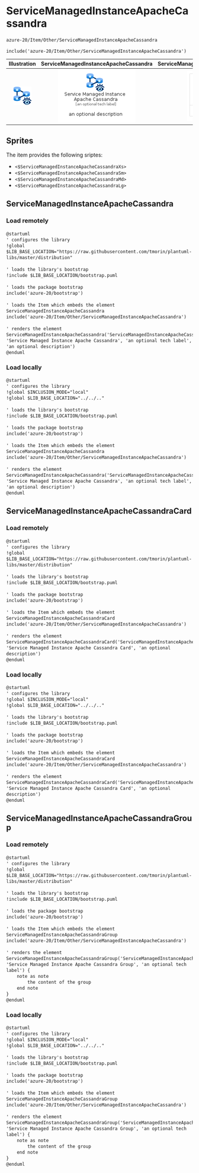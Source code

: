 # ServiceManagedInstanceApacheCassandra


```text
azure-20/Item/Other/ServiceManagedInstanceApacheCassandra
```

```text
include('azure-20/Item/Other/ServiceManagedInstanceApacheCassandra')
```



| Illustration | ServiceManagedInstanceApacheCassandra | ServiceManagedInstanceApacheCassandraCard | ServiceManagedInstanceApacheCassandraGroup |
| :---: | :---: | :---: | :---: |
| ![illustration for Illustration](../../../azure-20/Item/Other/ServiceManagedInstanceApacheCassandra.png) | ![illustration for ServiceManagedInstanceApacheCassandra](../../../azure-20/Item/Other/ServiceManagedInstanceApacheCassandra.Local.png) | ![illustration for ServiceManagedInstanceApacheCassandraCard](../../../azure-20/Item/Other/ServiceManagedInstanceApacheCassandraCard.Local.png) | ![illustration for ServiceManagedInstanceApacheCassandraGroup](../../../azure-20/Item/Other/ServiceManagedInstanceApacheCassandraGroup.Local.png) |



## Sprites
The item provides the following sriptes:

- `<$ServiceManagedInstanceApacheCassandraXs>`
- `<$ServiceManagedInstanceApacheCassandraSm>`
- `<$ServiceManagedInstanceApacheCassandraMd>`
- `<$ServiceManagedInstanceApacheCassandraLg>`





## ServiceManagedInstanceApacheCassandra

### Load remotely
```plantuml
@startuml
' configures the library
!global $LIB_BASE_LOCATION="https://raw.githubusercontent.com/tmorin/plantuml-libs/master/distribution"

' loads the library's bootstrap
!include $LIB_BASE_LOCATION/bootstrap.puml

' loads the package bootstrap
include('azure-20/bootstrap')

' loads the Item which embeds the element ServiceManagedInstanceApacheCassandra
include('azure-20/Item/Other/ServiceManagedInstanceApacheCassandra')

' renders the element
ServiceManagedInstanceApacheCassandra('ServiceManagedInstanceApacheCassandra', 'Service Managed Instance Apache Cassandra', 'an optional tech label', 'an optional description')
@enduml
```

### Load locally
```plantuml
@startuml
' configures the library
!global $INCLUSION_MODE="local"
!global $LIB_BASE_LOCATION="../../.."

' loads the library's bootstrap
!include $LIB_BASE_LOCATION/bootstrap.puml

' loads the package bootstrap
include('azure-20/bootstrap')

' loads the Item which embeds the element ServiceManagedInstanceApacheCassandra
include('azure-20/Item/Other/ServiceManagedInstanceApacheCassandra')

' renders the element
ServiceManagedInstanceApacheCassandra('ServiceManagedInstanceApacheCassandra', 'Service Managed Instance Apache Cassandra', 'an optional tech label', 'an optional description')
@enduml
```

## ServiceManagedInstanceApacheCassandraCard

### Load remotely
```plantuml
@startuml
' configures the library
!global $LIB_BASE_LOCATION="https://raw.githubusercontent.com/tmorin/plantuml-libs/master/distribution"

' loads the library's bootstrap
!include $LIB_BASE_LOCATION/bootstrap.puml

' loads the package bootstrap
include('azure-20/bootstrap')

' loads the Item which embeds the element ServiceManagedInstanceApacheCassandraCard
include('azure-20/Item/Other/ServiceManagedInstanceApacheCassandra')

' renders the element
ServiceManagedInstanceApacheCassandraCard('ServiceManagedInstanceApacheCassandraCard', 'Service Managed Instance Apache Cassandra Card', 'an optional description')
@enduml
```

### Load locally
```plantuml
@startuml
' configures the library
!global $INCLUSION_MODE="local"
!global $LIB_BASE_LOCATION="../../.."

' loads the library's bootstrap
!include $LIB_BASE_LOCATION/bootstrap.puml

' loads the package bootstrap
include('azure-20/bootstrap')

' loads the Item which embeds the element ServiceManagedInstanceApacheCassandraCard
include('azure-20/Item/Other/ServiceManagedInstanceApacheCassandra')

' renders the element
ServiceManagedInstanceApacheCassandraCard('ServiceManagedInstanceApacheCassandraCard', 'Service Managed Instance Apache Cassandra Card', 'an optional description')
@enduml
```

## ServiceManagedInstanceApacheCassandraGroup

### Load remotely
```plantuml
@startuml
' configures the library
!global $LIB_BASE_LOCATION="https://raw.githubusercontent.com/tmorin/plantuml-libs/master/distribution"

' loads the library's bootstrap
!include $LIB_BASE_LOCATION/bootstrap.puml

' loads the package bootstrap
include('azure-20/bootstrap')

' loads the Item which embeds the element ServiceManagedInstanceApacheCassandraGroup
include('azure-20/Item/Other/ServiceManagedInstanceApacheCassandra')

' renders the element
ServiceManagedInstanceApacheCassandraGroup('ServiceManagedInstanceApacheCassandraGroup', 'Service Managed Instance Apache Cassandra Group', 'an optional tech label') {
    note as note
        the content of the group
    end note
}
@enduml
```

### Load locally
```plantuml
@startuml
' configures the library
!global $INCLUSION_MODE="local"
!global $LIB_BASE_LOCATION="../../.."

' loads the library's bootstrap
!include $LIB_BASE_LOCATION/bootstrap.puml

' loads the package bootstrap
include('azure-20/bootstrap')

' loads the Item which embeds the element ServiceManagedInstanceApacheCassandraGroup
include('azure-20/Item/Other/ServiceManagedInstanceApacheCassandra')

' renders the element
ServiceManagedInstanceApacheCassandraGroup('ServiceManagedInstanceApacheCassandraGroup', 'Service Managed Instance Apache Cassandra Group', 'an optional tech label') {
    note as note
        the content of the group
    end note
}
@enduml
```

